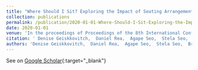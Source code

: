 ```yaml
---
title: "Where Should I Sit? Exploring the Impact of Seating Arrangement in a Human-Robot Collaborative Task"
collection: publications
permalink: /publication/2020-01-01-Where-Should-I-Sit-Exploring-the-Impact-of-Seating-Arrangement-in-a-Human-Robot-Collaborative-Task
date: 2020-01-01
venue: 'In the proceedings of Proceedings of the 8th International Conference on Human-Agent Interaction'
citation: ' Denise Geiskkovitch,  Daniel Rea,  Agape Seo,  Stela Seo,  Brittany Postnikoff,  James Young, &quot;Where Should I Sit? Exploring the Impact of Seating Arrangement in a Human-Robot Collaborative Task.&quot; In the proceedings of Proceedings of the 8th International Conference on Human-Agent Interaction, 2020.'
authors: 'Denise Geiskkovitch,  Daniel Rea,  Agape Seo,  Stela Seo,  Brittany Postnikoff,  James Young'
---
```

See on [Google Scholar](https://scholar.google.com/scholar?q=Where+Should+I+Sit?+Exploring+the+Impact+of+Seating+Arrangement+in+a+Human+Robot+Collaborative+Task){:target="_blank"}